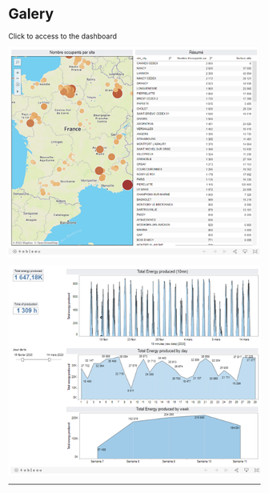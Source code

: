 # Galery

Click to access to the dashboard

[![sample1](imgs/sample1.png "Interactive map")](https://public.tableau.com/profile/deom1620#!/vizhome/TestEnergisme/Carteinteractive)

[![sample2](imgs/sample2.png "Energy produced")](https://public.tableau.com/profile/deom1620#!/vizhome/TestEnergisme/Energieproduite)

---